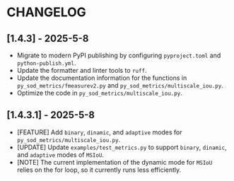 # CHANGELOG

## [1.4.3] - 2025-5-8

- Migrate to modern PyPI publishing by configuring `pyproject.toml` and `python-publish.yml`.
- Update the formatter and linter tools to `ruff`.
- Update the documentation information for the functions in `py_sod_metrics/fmeasurev2.py` and `py_sod_metrics/multiscale_iou.py`.
- Optimize the code in `py_sod_metrics/multiscale_iou.py`.

## [1.4.3.1] - 2025-5-8

- [FEATURE] Add `binary`, `dinamic`, and `adaptive` modes for `py_sod_metrics/multiscale_iou.py`.
- [UPDATE] Update `examples/test_metrics.py` to support `binary`, `dinamic`, and `adaptive` modes of `MSIoU`.
- [NOTE] The current implementation of the dynamic mode for `MSIoU` relies on the for loop, so it currently runs less efficiently.
